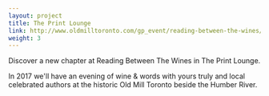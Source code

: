 ```yaml
---
layout: project
title: The Print Lounge
link: http://www.oldmilltoronto.com/gp_event/reading-between-the-wines/
weight: 3
---
```

Discover a new chapter at Reading Between The Wines in The Print Lounge.

In 2017 we'll have an evening of wine & words with yours truly and local celebrated authors at the historic Old Mill Toronto beside the Humber River.
